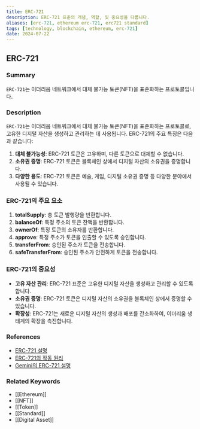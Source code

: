 ```yaml
---
title: ERC-721
description: ERC-721 표준의 개념, 역할, 및 중요성을 다룹니다.
aliases: [erc-721, ethereum erc-721, erc721 standard]
tags: [technology, blockchain, ethereum, erc-721]
date: 2024-07-22
---
```


## ERC-721

### Summary

`ERC-721`는 이더리움 네트워크에서 대체 불가능 토큰(NFT)을 표준화하는 프로토콜입니다.

### Description

`ERC-721`는 이더리움 네트워크에서 대체 불가능 토큰(NFT)을 표준화하는 프로토콜로, 고유한 디지털 자산을 생성하고 관리하는 데 사용됩니다. ERC-721의 주요 특징은 다음과 같습니다:

1. **대체 불가능성**: ERC-721 토큰은 고유하며, 다른 토큰으로 대체할 수 없습니다.
2. **소유권 증명**: ERC-721 토큰은 블록체인 상에서 디지털 자산의 소유권을 증명합니다.
3. **다양한 용도**: ERC-721 토큰은 예술, 게임, 디지털 소유권 증명 등 다양한 분야에서 사용될 수 있습니다.

### ERC-721의 주요 요소

1. **totalSupply**: 총 토큰 발행량을 반환합니다.
2. **balanceOf**: 특정 주소의 토큰 잔액을 반환합니다.
3. **ownerOf**: 특정 토큰의 소유자를 반환합니다.
4. **approve**: 특정 주소가 토큰을 인출할 수 있도록 승인합니다.
5. **transferFrom**: 승인된 주소가 토큰을 전송합니다.
6. **safeTransferFrom**: 승인된 주소가 안전하게 토큰을 전송합니다.

### ERC-721의 중요성

- **고유 자산 관리**: ERC-721 표준은 고유한 디지털 자산을 생성하고 관리할 수 있도록 합니다.
- **소유권 증명**: ERC-721 토큰은 디지털 자산의 소유권을 블록체인 상에서 증명할 수 있습니다.
- **확장성**: ERC-721는 새로운 디지털 자산의 생성과 배포를 간소화하여, 이더리움 생태계의 확장을 촉진합니다.

### References

- [ERC-721 설명](https://en.wikipedia.org/wiki/ERC-721)
- [ERC-721의 작동 원리](https://ethereum.org/en/glossary/#erc-721)
- [Gemini의 ERC-721 설명](https://www.gemini.com/cryptopedia/search?query=erc-721)

### Related Keywords

- [[Ethereum]]
- [[NFT]]
- [[Token]]
- [[Standard]]
- [[Digital Asset]]
